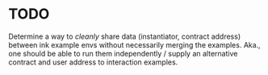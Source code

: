 # TODO

Determine a way to _cleanly_ share data (instantiator, contract address) between
ink example envs without necessarily merging the examples. Aka., one should be
able to run them independently / supply an alternative contract and user address
to interaction examples.

